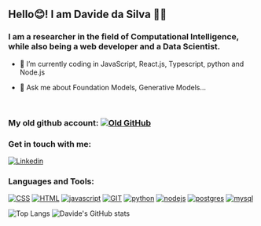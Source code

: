 ## Hello😊! I am Davide da Silva 🖐🏼

<!-- I am engaged in research within the Computational Intelligence field, while also being a web developer and having a Data Scientist. -->
### I am a researcher in the field of Computational Intelligence, while also being a web developer and a Data Scientist.

- 🌱 I’m currently coding in JavaScript, React.js, Typescript, python and Node.js

- 💬 Ask me about Foundation Models, Generative Models...
<br />

### My old github account: [![Old GitHub](https://img.shields.io/badge/GitHub-100000?style=for-the-badge&logo=github&logoColor=white)](https://github.com/davideclode)

### Get in touch with me:

[![Linkedin](https://img.shields.io/badge/LinkedIn-0077B5?style=for-the-badge&logo=linkedin&logoColor=white)](https://www.linkedin.com/in/davide-da-silva-softwaredeveloper-datascientist/)

### Languages and Tools:

[![CSS](https://img.shields.io/badge/CSS-239120?&style=for-the-badge&logo=css3&logoColor=white)](https://www.w3schools.com/css/)  [![HTML](https://img.shields.io/badge/HTML-239120?style=for-the-badge&logo=html5&logoColor=white)](https://www.w3schools.com/css/) [![javascript](https://img.shields.io/badge/JavaScript-F7DF1E?style=for-the-badge&logo=javascript&logoColor=black)](https://developer.mozilla.org/en-US/docs/Web/JavaScript) [![GIT](	https://img.shields.io/badge/GIT-E44C30?style=for-the-badge&logo=git&logoColor=white)](https://git-scm.com/)  [![python](https://img.shields.io/badge/Python-3776AB?style=for-the-badge&logo=python&logoColor=white)](https://www.google.com.br/url?sa=t&rct=j&q=&esrc=s&source=web&cd=&cad=rja&uact=8&ved=2ahUKEwi3s5-qg6CGAxWEBrkGHRItACAQFnoECBAQAQ&url=https%3A%2F%2Fwww.python.org%2F&usg=AOvVaw0QREvGsjwHKp2GtoYvs1JH&opi=89978449) [![nodejs](https://img.shields.io/badge/Node.js-43853D?style=for-the-badge&logo=node.js&logoColor=white)](https://nodejs.org/) [![postgres](https://img.shields.io/badge/PostgreSQL-316192?style=for-the-badge&logo=postgresql&logoColor=white)](https://www.postgresql.org/)  [![mysql](https://img.shields.io/badge/MySQL-005C84?style=for-the-badge&logo=mysql&logoColor=white)](https://www.google.com.br/url?sa=t&rct=j&q=&esrc=s&source=web&cd=&cad=rja&uact=8&ved=2ahUKEwiyh9ecg6CGAxUaBrkGHZl3C0cQFnoECAcQAQ&url=https%3A%2F%2Fwww.mysql.com%2F&usg=AOvVaw20c6IrMAtNC1A9NZPsDpWW&opi=89978449) 

<!-- [![tensorfow](https://img.shields.io/badge/TensorFlow-FF6F00?style=for-the-badge&logo=tensorflow&logoColor=white)]() -->
<!--[![C](https://img.shields.io/badge/C-00599C?style=for-the-badge&logo=c&logoColor=white)]() -->
<!--[![C++](https://img.shields.io/badge/C%2B%2B-00599C?style=for-the-badge&logo=c%2B%2B&logoColor=white)]() -->

![Top Langs](https://github-readme-stats.vercel.app/api/top-langs/?username=DavideDaSilva&layout=compact) ![Davide's GitHub stats](https://github-readme-stats.vercel.app/api?username=DavideDaSilva&show_icons=true&theme=radical)


<!-- [![jquery](https://img.shields.io/badge/jQuery-0769AD?style=for-the-badge&logo=jquery&logoColor=white)]() -->

<!--
**DavideDaSilva/DavideDaSilva** is a ✨ _special_ ✨ repository because its `README.md` (this file) appears on your GitHub profile.

Here are some ideas to get you started:

- 🔭 I’m currently working on ...
- 🌱 I’m currently learning ...
- 👯 I’m looking to collaborate on ...
- 🤔 I’m looking for help with ...
- 💬 Ask me about Generative Models...
- 📫 How to reach me: ...
- 😄 Pronouns: ...
- ⚡ Fun fact: ...
-->
